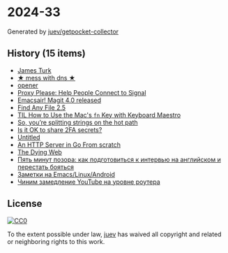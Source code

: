 # 2024-33

Generated by [juev/getpocket-collector](https://github.com/juev/getpocket-collector)

## History (15 items)

- [James Turk](https://usesthis.com/interviews/james.turk/)
- [★ mess with dns ★](https://messwithdns.net/)
- [opener](https://github.com/superbrothers/opener)
- [Proxy Please: Help People Connect to Signal](https://signal.org/blog/proxy-please/)
- [Emacsair! Magit 4.0 released](https://emacsair.me/2024/08/09/magit-4.0/)
- [Find Any File 2.5](https://daringfireball.net/linked/2024/08/08/find-any-file)
- [TIL How to Use the Mac's `fn` Key with Keyboard Maestro](https://zottmann.org/2024/08/10/til-how-to.html)
- [So, you’re splitting strings on the hot path](https://clipperhouse.com/split/)
- [Is it OK to share 2FA secrets?](https://shkspr.mobi/blog/2024/08/is-it-ok-to-share-2fa-secrets/)
- [Untitled](http://rachelbythebay.com/w/2024/08/10/feedback/)
- [An HTTP Server in Go From scratch](https://www.krayorn.com/posts/http-server-go/)
- [The Dying Web](https://endler.dev/2024/the-dying-web/)
- [Пять минут позора: как подготовиться к интервью на английском и перестать бояться](https://www.forbes.ru/mneniya/518790-pat-minut-pozora-kak-podgotovit-sa-k-interv-u-na-anglijskom-i-perestat-boat-sa)
- [Заметки на Emacs/Linux/Android](https://habr.com/ru/articles/834616/)
- [Чиним замедление YouTube на уровне роутера](https://habr.com/ru/articles/833564/)

## License

[![CC0](https://mirrors.creativecommons.org/presskit/buttons/88x31/svg/cc-zero.svg)](https://creativecommons.org/publicdomain/zero/1.0/)

To the extent possible under law, [juev](https://github.com/juev) has waived all copyright and related or neighboring rights to this work.
